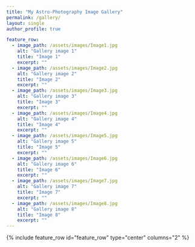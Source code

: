 ```yaml
---
title: "My Astro-Photography Image Gallery"
permalink: /gallery/
layout: single
author_profile: true

feature_row:
  - image_path: /assets/images/Image1.jpg
    alt: "Gallery image 1"
    title: "Image 1"
    excerpt: ""
  - image_path: /assets/images/Image2.jpg
    alt: "Gallery image 2"
    title: "Image 2"
    excerpt: ""
  - image_path: /assets/images/Image3.jpg
    alt: "Gallery image 3"
    title: "Image 3"
    excerpt: ""
  - image_path: /assets/images/Image4.jpg
    alt: "Gallery image 4"
    title: "Image 4"
    excerpt: ""
  - image_path: /assets/images/Image5.jpg
    alt: "Gallery image 5"
    title: "Image 5"
    excerpt: ""
  - image_path: /assets/images/Image6.jpg
    alt: "Gallery image 6"
    title: "Image 6"
    excerpt: ""
  - image_path: /assets/images/Image7.jpg
    alt: "Gallery image 7"
    title: "Image 7"
    excerpt: ""
  - image_path: /assets/images/Image8.jpg
    alt: "Gallery image 8"
    title: "Image 8"
    excerpt: ""
---
```


{% include feature_row id="feature_row" type="center" columns="2" %}
